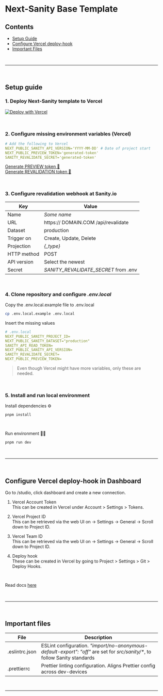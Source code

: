 # Next-Sanity Base Template

## Contents

- [Setup Guide](#setup-guide)
- [Configure Vercel deploy-hook](#configure-vercel-deploy-hook)
- [Important Files](#important-files)

<br>

---

<br>

## Setup guide

### 1. Deploy Next-Sanity template to Vercel

[![Deploy with Vercel](https://vercel.com/button)](https://vercel.com/new/clone?repository-url=https%3A%2F%2Fgithub.com%2Fforteadvice%2Fnext-sanity-template&env=SANITY_REVALIDATE_SECRET&integration-ids=oac_hb2LITYajhRQ0i4QznmKH7gx)

<br>

### 2. Configure missing environment variables (Vercel)

```yaml
# Add the following to Vercel
NEXT_PUBLIC_SANITY_API_VERSION='YYYY-MM-DD' # Date of project start
NEXT_PUBLIC_PREVIEW_TOKEN='generated-token'
SANITY_REVALIDATE_SECRET='generated-token'
```

[Generate PREVIEW token 🔗](https://it-tools.tech/token-generator?length=32) <br>
[Generate REVALIDATION token 🔗](https://it-tools.tech/token-generator?length=128) <br>

<br>

### 3. Configure revalidation webhook at Sanity.io

| Key         | Value                                |
| ----------- | ------------------------------------ |
| Name        | _Some name_                          |
| URL         | https:// DOMAIN.COM /api/revalidate  |
| Dataset     | production                           |
| Trigger on  | Create, Update, Delete               |
| Projection  | _{\_type}_                           |
| HTTP method | POST                                 |
| API version | Select the newest                    |
| Secret      | _SANITY_REVALIDATE_SECRET_ from .env |

<br>

### 4. Clone repository and configure _.env.local_

Copy the .env.local.example file to .env.local

```bash
cp .env.local.example .env.local
```

Insert the missing values

```yaml
# .env.local
NEXT_PUBLIC_SANITY_PROJECT_ID=
NEXT_PUBLIC_SANITY_DATASET="production"
SANITY_API_READ_TOKEN=
NEXT_PUBLIC_SANITY_API_VERSION=
SANITY_REVALIDATE_SECRET=
NEXT_PUBLIC_PREVIEW_TOKEN=
```

> Even though Vercel might have more variables, only these are needed.

<br>

### 5. Install and run local environment

Install dependencies ⚙️

```bash
pnpm install
```

<br>

Run environment 🏃‍♀️

```bash
pnpm run dev
```

<br>

---

<br>

## Configure Vercel deploy-hook in Dashboard

Go to /studio, click dashboard and create a new connection.

1. Vercel Account Token <br>
   This can be created in Vercel under Account > Settings > Tokens.

2. Vercel Project ID <br>
   This can be retrieved via the web UI on -> Settings -> General -> Scroll down to Project ID.

3. Vercel Team ID <br>
   This can be retrieved via the web UI on -> Settings -> General -> Scroll down to Project ID.

4. Deploy hook <br>
   These can be created in Vercel by going to Project > Settings > Git > Deploy Hooks.

<br>

Read docs [here](https://www.sanity.io/plugins/vercel-dashboard-widget)

<br>

---

<br>

## Important files

| File           | Description                                                                                                                 |
| -------------- | --------------------------------------------------------------------------------------------------------------------------- |
| .eslintrc.json | ESLint configuration. _"import/no-anonymous-default-export": "off"_ are set for _src/sanity/\*_, to follow Sanity standards |
| .prettierrc    | Prettier linting configuration. Aligns Prettier config across dev-devices                                                   |

<br>

---
